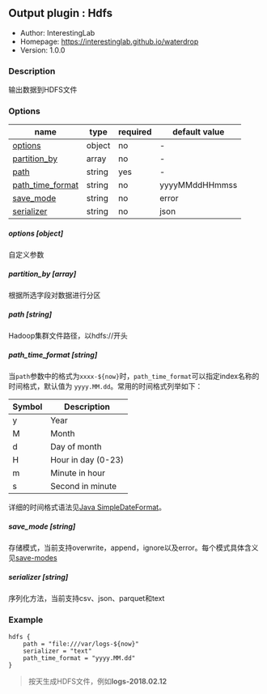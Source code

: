 ## Output plugin : Hdfs

* Author: InterestingLab
* Homepage: https://interestinglab.github.io/waterdrop
* Version: 1.0.0

### Description

输出数据到HDFS文件

### Options

| name | type | required | default value |
| --- | --- | --- | --- |
| [options](#options-object) | object | no | - |
| [partition_by](#partition_by-array) | array | no | - |
| [path](#path-string) | string | yes | - |
| [path_time_format](#path_time_format-string) | string | no | yyyyMMddHHmmss |
| [save_mode](#save_mode-string) | string | no | error |
| [serializer](#serializer-string) | string | no | json |

##### options [object]

自定义参数

##### partition_by [array]

根据所选字段对数据进行分区

##### path [string]

Hadoop集群文件路径，以hdfs://开头

##### path_time_format [string]

当`path`参数中的格式为`xxxx-${now}`时，`path_time_format`可以指定index名称的时间格式，默认值为 `yyyy.MM.dd`。常用的时间格式列举如下：

| Symbol | Description |
| --- | --- |
| y | Year |
| M | Month |
| d | Day of month |
| H | Hour in day (0-23) |
| m | Minute in hour |
| s | Second in minute |

详细的时间格式语法见[Java SimpleDateFormat](https://docs.oracle.com/javase/tutorial/i18n/format/simpleDateFormat.html)。

##### save_mode [string]

存储模式，当前支持overwrite，append，ignore以及error。每个模式具体含义见[save-modes](http://spark.apache.org/docs/2.2.0/sql-programming-guide.html#save-modes)

##### serializer [string]

序列化方法，当前支持csv、json、parquet和text


### Example

```
hdfs {
    path = "file:///var/logs-${now}"
    serializer = "text"
    path_time_format = "yyyy.MM.dd"
}
```

> 按天生成HDFS文件，例如**logs-2018.02.12**
